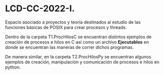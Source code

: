 # LCD-CC-2022-I.
Espacio asociado a proyectos y teoría destinados al estudio de las funciones básicas de POSIX para crear procesos y threads.

Dentro de la carpeta T1.ProcHilosC se encuentran distintos ejemplos de creación de procesos e hilos en C así como un archivo **Ejecutables** en donde se encuentran las maneras de correr dichos programas. 

De manera similar, en la carpeta T2.ProcHilosPy se encuentran algunos ejemplos de creación, manipulación y comunicación de procesos e hilos en python. 


